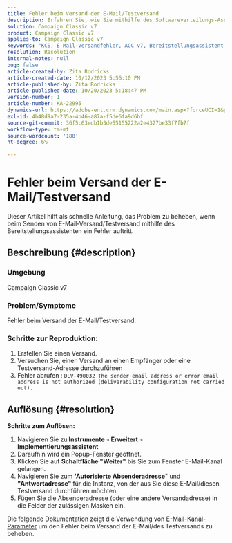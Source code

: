 ```yaml
---
title: Fehler beim Versand der E-Mail/Testversand
description: Erfahren Sie, wie Sie mithilfe des Softwareverteilungs-Assistenten das Adobe Campaign Classic-Problem beheben können, bei dem beim Versand einer E-Mail bzw. beim Testversand ein Fehler auftritt.
solution: Campaign Classic v7
product: Campaign Classic v7
applies-to: Campaign Classic v7
keywords: "KCS, E-Mail-Versandfehler, ACC v7, Bereitstellungsassistent "
resolution: Resolution
internal-notes: null
bug: false
article-created-by: Zita Rodricks
article-created-date: 10/12/2023 5:56:10 PM
article-published-by: Zita Rodricks
article-published-date: 10/20/2023 5:18:47 PM
version-number: 1
article-number: KA-22995
dynamics-url: https://adobe-ent.crm.dynamics.com/main.aspx?forceUCI=1&pagetype=entityrecord&etn=knowledgearticle&id=ca122f9e-2869-ee11-9ae7-6045bd006b25
exl-id: 4b48d9a7-235a-4b46-a87a-f5de6fa9d6bf
source-git-commit: 36f5c63edb1b3de55155222a2e4327be33f7fb7f
workflow-type: tm+mt
source-wordcount: '180'
ht-degree: 6%

---
```


# Fehler beim Versand der E-Mail/Testversand


Dieser Artikel hilft als schnelle Anleitung, das Problem zu beheben, wenn beim Senden von E-Mail-Versand/Testversand mithilfe des Bereitstellungsassistenten ein Fehler auftritt.

## Beschreibung {#description}


### <b>Umgebung</b>

Campaign Classic v7



### <b>Problem/Symptome</b>

Fehler beim Versand der E-Mail/Testversand.

### <b>Schritte zur Reproduktion:</b>

1. Erstellen Sie einen Versand.
2. Versuchen Sie, einen Versand an einen Empfänger oder eine Testversand-Adresse durchzuführen
3. Fehler abrufen : `DLV-490032 The sender email address or error email address is not authorized (deliverability configuration not carried out).`



## Auflösung {#resolution}

<b>Schritte zum Auflösen:</b>
1. Navigieren Sie zu<b> Instrumente </b>`>`  <b>Erweitert</b> `>`  <b>Implementierungsassistent</b>
2. Daraufhin wird ein Popup-Fenster geöffnet.
3. Klicken Sie auf <b>Schaltfläche &quot;Weiter&quot;</b> bis Sie zum Fenster E-Mail-Kanal gelangen.
4. Navigieren Sie zum <b>&#39;Autorisierte Absenderadresse</b>&quot; und<b> &quot;Antwortadresse&quot; </b>für die Instanz, von der aus Sie diese E-Mail/diesen Testversand durchführen möchten.
5. Fügen Sie die Absenderadresse (oder eine andere Versandadresse) in die Felder der zulässigen Masken ein.




Die folgende Dokumentation zeigt die Verwendung von [E-Mail-Kanal-Parameter](https://experienceleague.adobe.com/docs/campaign-classic/using/installing-campaign-classic/initial-configuration/deploying-an-instance.html#email-channel-parameters) um den Fehler beim Versand der E-Mail/des Testversands zu beheben.
